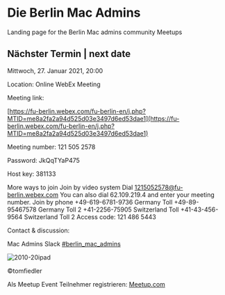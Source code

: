 # Die Berlin Mac Admins

Landing page for the Berlin Mac admins community Meetups

## Nächster Termin | next date

Mittwoch, 27. Januar 2021, 20:00

Location: Online WebEx Meeting

Meeting link:

[https://fu-berlin.webex.com/fu-berlin-en/j.php?MTID=me8a2fa2a94d525d03e3497d6ed53dae1](https://fu-berlin.webex.com/fu-berlin-en/j.php?MTID=me8a2fa2a94d525d03e3497d6ed53dae1)

Meeting number:
121 505 2578

Password:
JkQqTYaP475

Host key:
381133

More ways to join
Join by video system
Dial 1215052578@fu-berlin.webex.com
You can also dial 62.109.219.4 and enter your meeting number.
Join by phone
+49-619-6781-9736 Germany Toll
+49-89-95467578 Germany Toll 2
+41-2256-75905 Switzerland Toll
+41-43-456-9564 Switzerland Toll 2
Access code: 121 486 5443

Contact & discussion:

Mac Admins Slack 
[#berlin_mac_admins](https://macadmins.slack.com/archives/CFEUHA7D0)

![2010-20ipad](https://user-images.githubusercontent.com/60174138/97916776-c1739280-1d53-11eb-88d0-7b94d7dd7c53.jpg)

©tomfiedler

Als Meetup Event Teilnehmer registrieren:
[Meetup.com](https://www.meetup.com/de-DE/Berlin-Mac-Admins)
